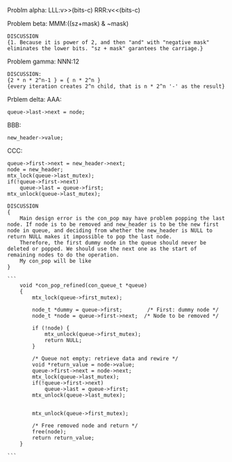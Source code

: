 Problm alpha:
LLL:v>>(bits-c)
RRR:v<<(bits-c)

Problem beta:
MMM:((sz+mask)  & ~mask)

	DISCUSSION
	{1. Because it is power of 2, and then "and" with "negative mask" eliminates the lower bits. "sz + mask" garantees the carriage.}

Problem gamma:
NNN:12

	DISCUSSION:
	{2 * n * 2^n-1 } = { n * 2^n }
	{every iteration creates 2^n child, that is n * 2^n '-' as the result}

Prblem delta:
AAA:

	queue->last->next = node;
BBB:

	new_header->value;
CCC:

	queue->first->next = new_header->next;
	node = new_header;
	mtx_lock(queue->last_mutex);
	if(!queue->first->next)
		queue->last = queue->first;
	mtx_unlock(queue->last_mutex);

	DISCUSSION
	{ 
		Main design error is the con_pop may have problem popping the last node. If node is to be removed and new_header is to be the new first node in queue, and deciding from whether the new_header is NULL to return NULL makes it impossible to pop the last node.
		Therefore, the first dummy node in the queue should never be deleted or popped. We should use the next one as the start of remaining nodes to do the operation.
		My con_pop will be like
	}
	
	```
		void *con_pop_refined(con_queue_t *queue)
		{
			mtx_lock(queue->first_mutex);

			node_t *dummy = queue->first;        /* First: dummy node */
			node_t *node = queue->first->next;  /* Node to be removed */

			if (!node) {
				mtx_unlock(queue->first_mutex);
				return NULL;
			}

			/* Queue not empty: retrieve data and rewire */
			void *return_value = node->value;
			queue->first->next = node->next;
			mtx_lock(queue->last_mutex);
			if(!queue->first->next)
				queue->last = queue->first;
			mtx_unlock(queue->last_mutex);


			mtx_unlock(queue->first_mutex);

			/* Free removed node and return */
			free(node);
			return return_value;
		}

	```

